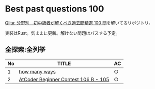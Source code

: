# Best past questions 100

[Qiita: 分野別　初中級者が解くべき過去問精選 100 問](https://qiita.com/e869121/items/eb50fdaece12be418faa#2-3-%E5%88%86%E9%87%8E%E5%88%A5%E5%88%9D%E4%B8%AD%E7%B4%9A%E8%80%85%E3%81%8C%E8%A7%A3%E3%81%8F%E3%81%B9%E3%81%8D%E9%81%8E%E5%8E%BB%E5%95%8F%E7%B2%BE%E9%81%B8-100-%E5%95%8F)を解いてるリポジトリ。

実装はRust。気ままに更新。解けない問題はパスする予定。

## 全探索:全列挙

| No | TITLE                                                                                      | AC |
|----|--------------------------------------------------------------------------------------------|----|
| 1  | [how many ways](http://judge.u-aizu.ac.jp/onlinejudge/description.jsp?id=ITP1_7_B&lang=ja) | ○  |
| 2  | [AtCoder Beginner Contest 106 B - 105](https://atcoder.jp/contests/abc106/tasks/abc106_b)  | ○  |
